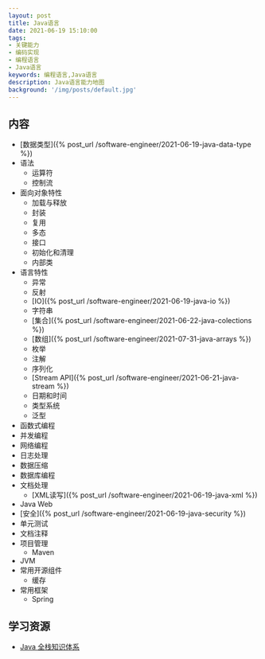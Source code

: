 ```yaml
---
layout: post
title: Java语言
date: 2021-06-19 15:10:00
tags:
- 关键能力
- 编码实现
- 编程语言
- Java语言
keywords: 编程语言,Java语言
description: Java语言能力地图
background: '/img/posts/default.jpg'
---
```


## 内容

- [数据类型]({% post_url /software-engineer/2021-06-19-java-data-type %})
- 语法
  - 运算符
  - 控制流
- 面向对象特性
  - 加载与释放
  - 封装
  - 复用
  - 多态
  - 接口
  - 初始化和清理
  - 内部类
- 语言特性
  - 异常
  - 反射
  - [IO]({% post_url /software-engineer/2021-06-19-java-io %})
  - 字符串
  - [集合]({% post_url /software-engineer/2021-06-22-java-colections %})
  - [数组]({% post_url /software-engineer/2021-07-31-java-arrays %})
  - 枚举
  - 注解
  - 序列化
  - [Stream API]({% post_url /software-engineer/2021-06-21-java-stream %})
  - 日期和时间
  - 类型系统
  - 泛型
- 函数式编程
- 并发编程
- 网络编程
- 日志处理
- 数据压缩
- 数据库编程
- 文档处理
  - [XML读写]({% post_url /software-engineer/2021-06-19-java-xml %})
- Java Web
- [安全]({% post_url /software-engineer/2021-06-19-java-security %})
- 单元测试
- 文档注释
- 项目管理
  - Maven
- JVM
- 常用开源组件
  - 缓存
- 常用框架
  - Spring

## 学习资源

- [Java 全栈知识体系](https://www.pdai.tech/)

